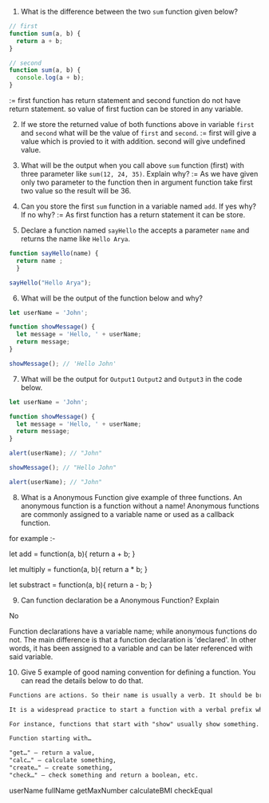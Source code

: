 1. What is the difference between the two `sum` function given below?

```js
// first
function sum(a, b) {
  return a + b;
}

// second
function sum(a, b) {
  console.log(a + b);
}
```
:= first function has return statement and second function do not have return statement. so value of first fuction can be stored in any variable.

2. If we store the returned value of both functions above in variable `first` and `second` what will be the value of `first` and `second`.
:= first will give a value which is provied to it with addition. second will give undefined value.

3. What will be the output when you call above `sum` function (first) with three parameter like `sum(12, 24, 35)`. Explain why?
:= As we have given only two parameter to the function then in argument function take first two value so the result will be 36.

4. Can you store the first `sum` function in a variable named `add`. If yes why? If no why?
:= As first function has a return statement it can be store.

5. Declare a function named `sayHello` the accepts a parameter `name` and returns the name like `Hello Arya`.

```js
function sayHello(name) {
  return name ;
  }

sayHello("Hello Arya");
```

6. What will be the output of the function below and why?

```js
let userName = 'John';

function showMessage() {
  let message = 'Hello, ' + userName;
  return message;
}

showMessage(); // 'Hello John'
```

7. What will be the output for `Output1` `Output2` and `Output3` in the code below.

```js
let userName = 'John';

function showMessage() {
  let message = 'Hello, ' + userName;
  return message;
}

alert(userName); // "John"

showMessage(); // "Hello John"

alert(userName); // "John"
```

8. What is a Anonymous Function give example of three functions.
An anonymous function is a function without a name! Anonymous functions are commonly assigned to a variable name or used as a callback function.
 
for example :- 

let add = function(a, b){
  return a + b;
 }


let multiply = function(a, b){
  return a * b;
 }


let substract = function(a, b){
  return a - b;
 }

9. Can function declaration be a Anonymous Function? Explain

No

Function declarations have a variable name; while anonymous functions do not. The main difference is that a function declaration is 'declared'. In other words, it has been assigned to a variable and can be later referenced with said variable.


10. Give 5 example of good naming convention for defining a function. You can read the details below to do that.

```md
Functions are actions. So their name is usually a verb. It should be brief, as accurate as possible and describe what the function does, so that someone reading the code gets an indication of what the function does.

It is a widespread practice to start a function with a verbal prefix which vaguely describes the action. There must be an agreement within the team on the meaning of the prefixes.

For instance, functions that start with "show" usually show something.

Function starting with…

"get…" – return a value,
"calc…" – calculate something,
"create…" – create something,
"check…" – check something and return a boolean, etc.
```
userName
fullName
getMaxNumber
calculateBMI
checkEqual